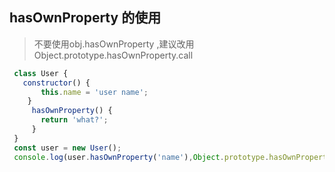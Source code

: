 ##  hasOwnProperty 的使用
   > 不要使用obj.hasOwnProperty ,建议改用Object.prototype.hasOwnProperty.call 

   ``` js
    class User {
      constructor() {
          this.name = 'user name';
       }
        hasOwnProperty() {
          return 'what?';
        }
    }
    const user = new User();
    console.log(user.hasOwnProperty('name'),Object.prototype.hasOwnProperty.call(user,'name')); // output what? true
   ```